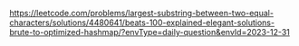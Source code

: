 https://leetcode.com/problems/largest-substring-between-two-equal-characters/solutions/4480641/beats-100-explained-elegant-solutions-brute-to-optimized-hashmap/?envType=daily-question&envId=2023-12-31
